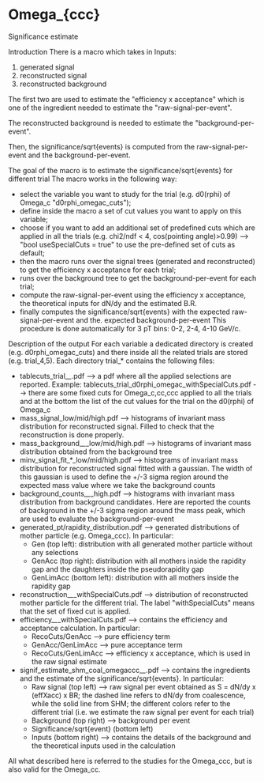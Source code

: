 # Omega_{ccc}
Significance estimate

Introduction
There is a macro which takes in Inputs:
1. generated signal
2. reconstructed signal
3. reconstructed background

The first two are used to estimate the "efficiency x acceptance" which is one of the ingredient needed to estimate the "raw-signal-per-event".

The reconstructed background is needed to estimate the "background-per-event".

Then, the significance/sqrt{events} is computed from the raw-signal-per-event and the background-per-event.

The goal of the macro is to estimate the significance/sqrt{events} for different trial
The macro works in the following way:
- select the variable you want to study for the trial (e.g. d0(rphi) of Omega_c "d0rphi_omegac_cuts");
- define inside the macro a set of cut values you want to apply on this variable;
- choose if you want to add an additional set of predefined cuts which are applied in all the trials (e.g. chi2/ndf < 4, cos(pointing angle)>0.99) --> "bool useSpecialCuts = true" to use the pre-defined set of cuts as default;
- then the macro runs over the signal trees (generated and reconstructed) to get the efficiency x acceptance for each trial;
- runs over the background tree to get the background-per-event for each trial;
- compute the raw-signal-per-event using the efficiency x acceptance, the theoretical inputs for dN/dy and the estimated B.R.
- finally computes the significance/sqrt{events} with the expected raw-signal-per-event and the. expected background-per-event
This procedure is done automatically for 3 pT bins: 0-2, 2-4, 4-10 GeV/c.

Description of the output
For each variable a dedicated directory is created (e.g. d0rphi_omegac_cuts) and there inside all the related trials are stored (e.g. trial_4,5).
Each directory trial_* contains the following files:
- tablecuts_trial_*_*.pdf --> a pdf where all the applied selections are reported. Example: tablecuts_trial_d0rphi_omegac_withSpecialCuts.pdf --> there are some fixed cuts for Omega_c,cc,ccc applied to all the trials and at the bottom the list of the cut values for the trial on the d0(rphi) of Omega_c
- mass_signal_low/mid/high.pdf --> histograms of invariant mass distribution for reconstructed signal. Filled to check that the reconstruction is done properly.
- mass_background_*_*_low/mid/high.pdf --> histograms of invariant mass distribution obtained from the background tree
- minv_signal_fit_*_low/mid/high.pdf --> histograms of invariant mass distribution for reconstructed signal fitted with a gaussian. The width of this gaussian is used to define the +/-3 sigma region around the expected mass value where we take the background counts
- background_counts_*_*_high.pdf --> histograms with invariant mass distribution from background candidates. Here are reported the counts of background in the +/-3 sigma region around the mass peak, which are used to evaluate the background-per-event
- generated_pt/rapidity_distribution.pdf --> generated distributions of mother particle (e.g. Omega_ccc). In particular:
	- Gen (top left): distribution with all generated mother particle without any selections
	- GenAcc (top right): distribution with all mothers inside the rapidity gap and the daughters inside the pseudorapidity gap
	- GenLimAcc (bottom left): distribution with all mothers inside the rapidity gap
- reconstruction_*_*_withSpecialCuts.pdf --> distribution of reconstructed mother particle for the different trial. The label "withSpecialCuts" means that the set of fixed cut is applied.
- efficiency_*_*_withSpecialCuts.pdf --> contains the efficiency and acceptance calculation. In particular:
	- RecoCuts/GenAcc --> pure efficiency term
	- GenAcc/GenLimAcc --> pure acceptance term
	- RecoCuts/GenLimAcc --> efficiency x acceptance, which is used in the raw signal estimate
- signif_estimate_shm_coal_omegaccc_*_*.pdf --> contains the ingredients and the estimate of the significance/sqrt{events}. In particular:
	- Raw signal (top left) --> raw signal per event obtained as S = dN/dy x (effXacc) x BR; the dashed line refers to dN/dy from coalescence, while the solid line from SHM; the different colors refer to the different trial (i.e. we estimate the raw signal per event for each trial)
	- Background (top right) --> background per event 
	- Significance/sqrt{event} (bottom left) 
	- Inputs (bottom right) --> contains the details of the background and the theoretical inputs used in the calculation
	
All what described here is referred to the studies for the Omega_ccc, but is also valid for the Omega_cc.
	
	
